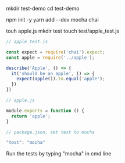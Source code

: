 mkdir test-demo
cd test-demo

npm init -y
yarn add --dev mocha chai

touh apple.js
mkdir test
touch test/apple_test.js

```js
// apple_test.js

const expect = require('chai').expect;
const apple = require('../apple');

describe('Apple', () => {
  it('should be an apple', () => {
    expect(apple()).to.equal('apple');
  })
})
```

```js
// apple.js

module.exports = function () {
  return 'apple';
}
```

```js
// package.json, set test to mocha

"test": "mocha"
```

Run the tests by typing "mocha" in cmd line
